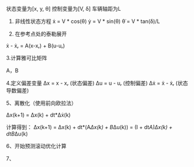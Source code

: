 状态变量为[x, y, θ]  控制变量为[V, δ]  车辆轴距为L
1. 非线性状态方程
ẋ = V * cos(θ)
ẏ = V * sin(θ)
θ̇ = V * tan(δ)/L

2. 在参考点处的泰勒展开

ẋ - ẋᵣ = A(x-xᵣ) + B(u-uᵣ)

3.计算雅可比矩阵

A，B

4.定义偏差变量
Δx = x - xᵣ   (状态偏差)
Δu = u - uᵣ   (控制偏差)
Δẋ = ẋ - ẋᵣ   (状态导数偏差)

5、离散化（使用前向欧拉法）

Δx(k+1) = Δx(k) + dt*Δẋ(k)

计算得到：
Δx(k+1) = Δx(k) + dt*(A*Δx(k) + B*Δu(k))
        = (I + dt*A)*Δx(k) + dt*B*Δu(k)

6、开始预测滚动优化计算

7、